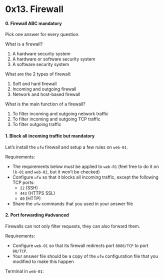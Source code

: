<h1 class="gap">0x13. Firewall</h1>


<h4 class="task">
    0. Firewall ABC
      <span class="alert alert-warning mandatory-optional">
        mandatory
      </span>
</h4><p>Pick one answer for every question.</p><p>What is a firewall?</p><ol>
<li>A hardware security system</li>
<li>A hardware or software security system</li>
<li>A software security system</li>
</ol><p>What are the 2 types of firewall:</p><ol>
<li>Soft and hard firewall</li>
<li>Incoming and outgoing firewall</li>
<li>Network and host-based firewall</li>
</ol><p>What is the main function of a firewall?</p><ol>
<li>To filter incoming and outgoing network traffic</li>
<li>To filter  incoming and outgoing TCP traffic</li>
<li>To  filter outgoing traffic</li>
</ol>


<h4 class="task">
    1. Block all incoming traffic but
      <span class="alert alert-warning mandatory-optional">
        mandatory
      </span>
</h4><p>Let’s install the <code>ufw</code> firewall and setup a few rules on <code>web-01</code>.</p><p>Requirements:</p><ul>
<li>The requirements below must be applied to <code>web-01</code> (feel free to do it on <code>lb-01</code> and <code>web-02</code>, but it won’t be checked)</li>
<li>Configure <code>ufw</code> so that it blocks all incoming traffic, except the following TCP ports:

<ul>
<li><code>22</code> (SSH)</li>
<li><code>443</code> (HTTPS SSL)</li>
<li><code>80</code> (HTTP)</li>
</ul></li>
<li>Share the <code>ufw</code> commands that you used in your answer file</li>
</ul>


<h4 class="task">
    2. Port forwarding
      <span class="alert alert-info mandatory-optional">
        #advanced
      </span>
</h4><p>Firewalls can not only filter requests, they can also forward them.</p><p>Requirements:</p><ul>
<li>Configure <code>web-01</code> so that its firewall redirects port <code>8080/TCP</code> to port <code>80/TCP</code>.</li>
<li>Your answer file should be a copy of the <code>ufw</code> configuration file that you modified to make this happen</li>
</ul><p>Terminal in <code>web-01</code>:</p>

